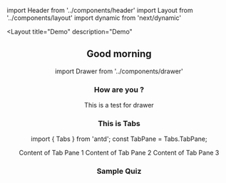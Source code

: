 import Header from '../components/header'
import Layout from '../components/layout'
import dynamic from 'next/dynamic'

<Layout
  title="Demo"
  description="Demo"
>
<Header />

## Good morning

import Drawer from '../components/drawer'

### How are you ?
This is a test for drawer

<Drawer />

### This is Tabs

import { Tabs } from 'antd';
const TabPane = Tabs.TabPane;

<Tabs defaultActiveKey="1">
  <TabPane tab="Tab 1" key="1">Content of Tab Pane 1</TabPane>
  <TabPane tab="Tab 2" key="2">Content of Tab Pane 2</TabPane>
  <TabPane tab="Tab 3" key="3">Content of Tab Pane 3</TabPane>
</Tabs>

### Sample Quiz


</Layout>